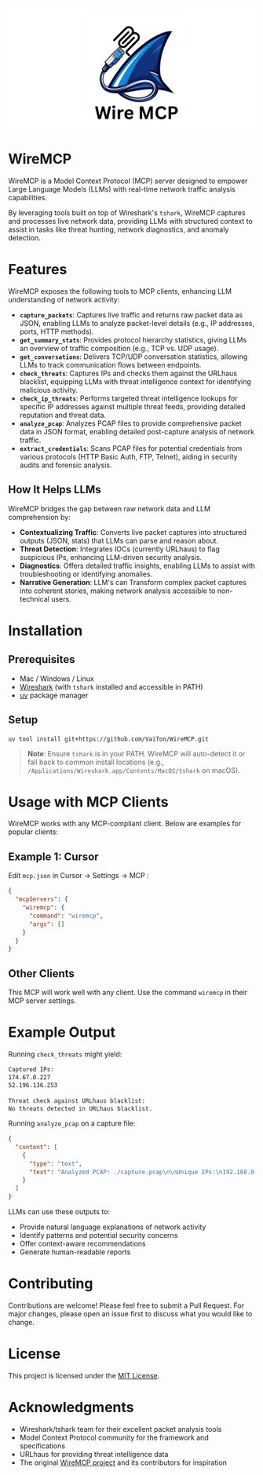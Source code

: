 ![Wire-MCP Banner](./docs/Wire-MCP.png)

# WireMCP

WireMCP is a Model Context Protocol (MCP) server designed to empower Large Language Models (LLMs) with real-time network traffic analysis capabilities.

By leveraging tools built on top of Wireshark's `tshark`, WireMCP captures and processes live network data, providing LLMs with structured context to assist in tasks like threat hunting, network diagnostics, and anomaly detection.

# Features

WireMCP exposes the following tools to MCP clients, enhancing LLM understanding of network activity:

- **`capture_packets`**: Captures live traffic and returns raw packet data as JSON, enabling LLMs to analyze packet-level details (e.g., IP addresses, ports, HTTP methods).
- **`get_summary_stats`**: Provides protocol hierarchy statistics, giving LLMs an overview of traffic composition (e.g., TCP vs. UDP usage).
- **`get_conversations`**: Delivers TCP/UDP conversation statistics, allowing LLMs to track communication flows between endpoints.
- **`check_threats`**: Captures IPs and checks them against the URLhaus blacklist, equipping LLMs with threat intelligence context for identifying malicious activity.
- **`check_ip_threats`**: Performs targeted threat intelligence lookups for specific IP addresses against multiple threat feeds, providing detailed reputation and threat data.
- **`analyze_pcap`**: Analyzes PCAP files to provide comprehensive packet data in JSON format, enabling detailed post-capture analysis of network traffic.
- **`extract_credentials`**: Scans PCAP files for potential credentials from various protocols (HTTP Basic Auth, FTP, Telnet), aiding in security audits and forensic analysis.

## How It Helps LLMs

WireMCP bridges the gap between raw network data and LLM comprehension by:

- **Contextualizing Traffic**: Converts live packet captures into structured outputs (JSON, stats) that LLMs can parse and reason about.
- **Threat Detection**: Integrates IOCs (currently URLhaus) to flag suspicious IPs, enhancing LLM-driven security analysis.
- **Diagnostics**: Offers detailed traffic insights, enabling LLMs to assist with troubleshooting or identifying anomalies.
- **Narrative Generation**: LLM's can Transform complex packet captures into coherent stories, making network analysis accessible to non-technical users.

# Installation

## Prerequisites

- Mac / Windows / Linux
- [Wireshark](https://www.wireshark.org/download.html) (with `tshark` installed and accessible in PATH)
- [uv](https://docs.astral.sh/uv/) package manager

## Setup

```
uv tool install git+https://github.com/VaiTon/WireMCP.git
```

> **Note**: Ensure `tshark` is in your PATH. WireMCP will auto-detect it or fall back to common install locations (e.g., `/Applications/Wireshark.app/Contents/MacOS/tshark` on macOS).

# Usage with MCP Clients

WireMCP works with any MCP-compliant client. Below are examples for popular clients:

## Example 1: Cursor

Edit `mcp.json` in Cursor -> Settings -> MCP :

```json
{
  "mcpServers": {
    "wiremcp": {
      "command": "wiremcp",
      "args": []
    }
  }
}
```

## Other Clients

This MCP will work well with any client. Use the command `wiremcp` in their MCP server settings.

# Example Output

Running `check_threats` might yield:

```
Captured IPs:
174.67.0.227
52.196.136.253

Threat check against URLhaus blacklist:
No threats detected in URLhaus blacklist.
```

Running `analyze_pcap` on a capture file:

```json
{
  "content": [
    {
      "type": "text",
      "text": "Analyzed PCAP: ./capture.pcap\n\nUnique IPs:\n192.168.0.2\n192.168.0.1\n\nProtocols:\neth:ethertype:ip:tcp\neth:ethertype:ip:tcp:telnet\n\nPacket Data:\n[{\"layers\":{\"frame.number\":[\"1\"],\"ip.src\":[\"192.168.0.2\"],\"ip.dst\":[\"192.168.0.1\"],\"tcp.srcport\":[\"1550\"],\"tcp.dstport\":[\"23\"]}}]"
    }
  ]
}
```

LLMs can use these outputs to:

- Provide natural language explanations of network activity
- Identify patterns and potential security concerns
- Offer context-aware recommendations
- Generate human-readable reports

# Contributing

Contributions are welcome! Please feel free to submit a Pull Request. For major changes, please open an issue first to discuss what you would like to change.

# License

This project is licensed under the [MIT License](LICENSE).

# Acknowledgments

- Wireshark/tshark team for their excellent packet analysis tools
- Model Context Protocol community for the framework and specifications
- URLhaus for providing threat intelligence data
- The original [WireMCP project](https://github.com/0xKoda/WireMCP) and its contributors for inspiration

